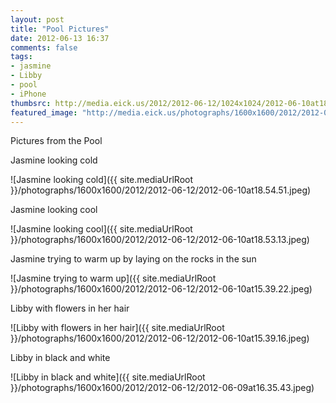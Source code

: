 ```yaml
---
layout: post
title: "Pool Pictures"
date: 2012-06-13 16:37
comments: false
tags: 
- jasmine
- Libby
- pool
- iPhone
thumbsrc: http://media.eick.us/2012/2012-06-12/1024x1024/2012-06-10at18.54.51.jpeg
featured_image: "http://media.eick.us/photographs/1600x1600/2012/2012-06-12/2012-06-10at18.54.51.jpeg"
---
```

Pictures from the Pool

Jasmine looking cold



![Jasmine looking cold]({{ site.mediaUrlRoot }}/photographs/1600x1600/2012/2012-06-12/2012-06-10at18.54.51.jpeg)


Jasmine looking cool



![Jasmine looking cool]({{ site.mediaUrlRoot }}/photographs/1600x1600/2012/2012-06-12/2012-06-10at18.53.13.jpeg)


Jasmine trying to warm up by laying on the rocks in the sun



![Jasmine trying to warm up]({{ site.mediaUrlRoot }}/photographs/1600x1600/2012/2012-06-12/2012-06-10at15.39.22.jpeg)


Libby with flowers in her hair



![Libby with flowers in her hair]({{ site.mediaUrlRoot }}/photographs/1600x1600/2012/2012-06-12/2012-06-10at15.39.16.jpeg)


Libby in black and white



![Libby in black and white]({{ site.mediaUrlRoot }}/photographs/1600x1600/2012/2012-06-12/2012-06-09at16.35.43.jpeg)


